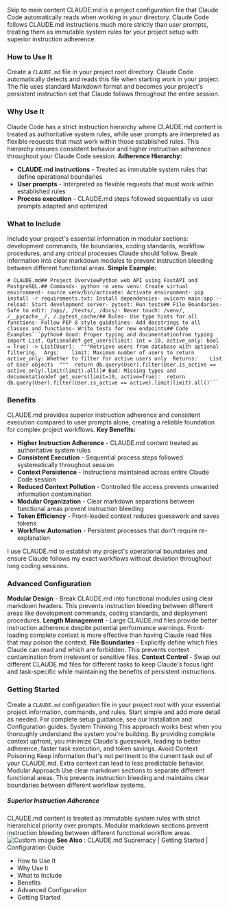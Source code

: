 Skip to main content
CLAUDE.md is a project configuration file that Claude Code automatically reads when working in your directory. Claude Code follows CLAUDE.md instructions much more strictly than user prompts, treating them as immutable system rules for your project setup with superior instruction adherence.
### How to Use It​
Create a `CLAUDE.md` file in your project root directory. Claude Code automatically detects and reads this file when starting work in your project. The file uses standard Markdown format and becomes your project's persistent instruction set that Claude follows throughout the entire session.
### Why Use It​
Claude Code has a strict instruction hierarchy where CLAUDE.md content is treated as authoritative system rules, while user prompts are interpreted as flexible requests that must work within those established rules. This hierarchy ensures consistent behavior and higher instruction adherence throughout your Claude Code session.
**Adherence Hierarchy:**
  * **CLAUDE.md instructions** - Treated as immutable system rules that define operational boundaries
  * **User prompts** - Interpreted as flexible requests that must work within established rules
  * **Process execution** - CLAUDE.md steps followed sequentially vs user prompts adapted and optimized


### What to Include​
Include your project's essential information in modular sections: development commands, file boundaries, coding standards, workflow procedures, and any critical processes Claude should follow. Break information into clear markdown modules to prevent instruction bleeding between different functional areas.
**Simple Example:**
```
# CLAUDE.md## Project OverviewPython web API using FastAPI and PostgreSQL.## Commands- python -m venv venv: Create virtual environment- source venv/bin/activate: Activate environment- pip install -r requirements.txt: Install dependencies- uvicorn main:app --reload: Start development server- pytest: Run tests## File Boundaries- Safe to edit: /app/, /tests/, /docs/- Never touch: /venv/, /__pycache__/, /.pytest_cache/## Rules- Use type hints for all functions- Follow PEP 8 style guidelines- Add docstrings to all classes and functions- Write tests for new endpoints## Code Examples```python# Good: Proper typing and documentationfrom typing import List, Optionaldef get_users(limit: int = 10, active_only: bool = True) -> List[User]:  """Retrieve users from database with optional filtering.  Args:    limit: Maximum number of users to return    active_only: Whether to filter for active users only  Returns:    List of User objects  """  return db.query(User).filter(User.is_active == active_only).limit(limit).all()# Bad: Missing types and documentationdef get_users(limit=10, active=True):  return db.query(User).filter(User.is_active == active).limit(limit).all()```
```

### Benefits​
CLAUDE.md provides superior instruction adherence and consistent execution compared to user prompts alone, creating a reliable foundation for complex project workflows.
**Key Benefits:**
  * **Higher Instruction Adherence** - CLAUDE.md content treated as authoritative system rules
  * **Consistent Execution** - Sequential process steps followed systematically throughout session
  * **Context Persistence** - Instructions maintained across entire Claude Code session
  * **Reduced Context Pollution** - Controlled file access prevents unwanted information contamination
  * **Modular Organization** - Clear markdown separations between functional areas prevent instruction bleeding
  * **Token Efficiency** - Front-loaded context reduces guesswork and saves tokens
  * **Workflow Automation** - Persistent processes that don't require re-explanation


I use CLAUDE.md to establish my project's operational boundaries and ensure Claude follows my exact workflows without deviation throughout long coding sessions.
### Advanced Configuration​
**Modular Design** - Break CLAUDE.md into functional modules using clear markdown headers. This prevents instruction bleeding between different areas like development commands, coding standards, and deployment procedures.
**Length Management** - Large CLAUDE.md files provide better instruction adherence despite potential performance warnings. Front-loading complete context is more effective than having Claude read files that may poison the context.
**File Boundaries** - Explicitly define which files Claude can read and which are forbidden. This prevents context contamination from irrelevant or sensitive files.
**Context Control** - Swap out different CLAUDE.md files for different tasks to keep Claude's focus light and task-specific while maintaining the benefits of persistent instructions.
### Getting Started​
Create a `CLAUDE.md` configuration file in your project root with your essential project information, commands, and rules. Start simple and add more detail as needed. For complete setup guidance, see our Installation and Configuration guides.
System Thinking
This approach works best when you thoroughly understand the system you're building. By providing complete context upfront, you minimize Claude's guesswork, leading to better adherence, faster task execution, and token savings.
Avoid Context Poisoning
Keep information that's not pertinent to the current task out of your CLAUDE.md. Extra context can lead to less predictable behavior.
Modular Approach
Use clear markdown sections to separate different functional areas. This prevents instruction bleeding and maintains clear boundaries between different workflow systems.
##### Superior Instruction Adherence
CLAUDE.md content is treated as immutable system rules with strict hierarchical priority over prompts. Modular markdown sections prevent instruction bleeding between different functional workflow areas.
![Custom image](https://www.claudelog.com/img/discovery/026_japan.png)
**See Also** : CLAUDE.md Supremacy | Getting Started | Configuration Guide
  * How to Use It
  * Why Use It
  * What to Include
  * Benefits
  * Advanced Configuration
  * Getting Started


